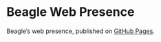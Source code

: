 # Beagle Web Presence

Beagle’s web presence, published on [GitHub Pages](https://Beagle-PSE.github.io/Beagle/branches/qt-aborting).